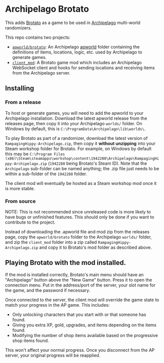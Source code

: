 # Archipelago Brotato

This adds [Brotato](https://store.steampowered.com/app/1942280/Brotato/) as a game to
be used in [Archipelago](archipelago.gg) multi-world randomizers.

This repo contains two projects:

* [`apworld/brotato`](./apworld/brotato): An Archipelago
[apworld](https://github.com/ArchipelagoMW/Archipelago/blob/main/docs/apworld%20specification.md)
folder containing the definitions of items, locations, logic, etc. used by Archipelago
to generate games.
* [`client_mod`](./client_mod/): A Brotato game mod which includes an
  Archipelago WebSocket client and hooks for sending locations and receiving items from
  the Archipelago server.

## Installing

### From a release

To host or generate games, you will need to add the apworld to your Archipelago
installation. Download the latest apworld release from the releases page, then copy it
into your Archipelago `worlds/` folder. On Windows by default, this is
`C:\ProgramData\Archipelago\lib\worlds\`.

To play Brotato as part of a randomizer, download the latest version of
`RampagingHippy-Archipelago.zip`, then copy it **without unzipping** into your Steam
workshop folder for Brotato. For example, on Windows by default this may be `C:\Program
Files
(x86)\Steam\steamapps\workshop\content\1942280\Archipelago\RampagingHippy-Archipelago.zip`
(`1942280` being Brotato's Steam ID). Note that the `Archipelago` sub-folder can be
named anything; the .zip file just needs to be within a sub-folder of the `1942280`
folder.

The client mod will eventually be hosted as a Steam workshop mod once it is more stable.

### From source

NOTE: This is not recommended since unreleased code is more likely to have bugs or
unfinished features. This should only be done if you want to contribute to the project.

Instead of downloading the .apworld file and mod zip from the releases page, copy the 
`apworld/brotato` folder to the Archipelago `worlds/` folder, and zip the `client_mod`
folder into a zip called `RampagingHippy-Archipelago.zip` and copy it to Brotato's mod
folder as described above.


## Playing Brotato with the mod installed.

If the mod is installed correctly, Brotato's main menu should have an "Archipelago"
button above the "New Game" button. Press it to open the connection menu. Put in the
address/port of the server, your slot name for the game, and the password if necessary.

Once connected to the server, the client mod will override the game state to match your
progress in the AP game. This includes:

* Only unlocking characters that you start with or that someone has found.
* Giving you extra XP, gold, upgrades, and items depending on the items found.
* Modifying the number of shop items available based on the progressive shop items
  found.

This won't affect your normal progress. Once you disconnect from the AP server, your
original progress will be reapplied.
